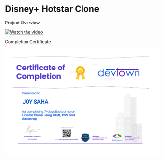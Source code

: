 # Disney+ Hotstar Clone

Project Overview

[![Watch the video](./images/ss.png)](https://user-images.githubusercontent.com/86780395/176930907-ee06e116-6ec8-409f-8218-d0ecc501c160.mp4)


Completion Certificate

![Certificate](./images/certificate.jpg?raw=true"Certificate")
